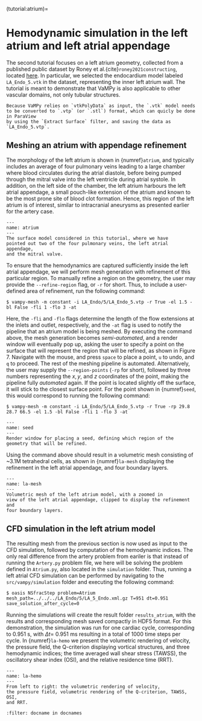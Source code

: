 (tutorial:atrium)=

# Hemodynamic simulation in the left atrium and left atrial appendage

The second tutorial focuses on a left atrium geometry, collected from a published public dataset by Roney et
al.{cite}`roney2021constructing`, located
[here](https://zenodo.org/record/3764917#.YyHwsuxByDV). In particular, we selected the endocardium model
labeled `LA_Endo_5.vtk` in the dataset, representing the inner left atrium wall. The tutorial is meant to demonstrate
that VaMPy is also applicable to other vascular domains, not only tubular structures.

```{attention} 
Because VaMPy relies on `vtkPolyData` as input, the `.vtk` model needs
to be converted to `.vtp` (or `.stl`) format, which can quicly be done in ParaView
by using the `Extract Surface` filter, and saving the data as
`LA_Endo_5.vtp`.
```

## Meshing an atrium with appendage refinement

The morphology of the left atrium is shown in {numref}`atrium`, and typically includes an average of four pulmonary
veins leading to a large chamber where blood circulates during the atrial diastole, before being pumped through the
mitral valve into the left ventricle during atrial systole. In addition, on the left side of the chamber, the left
atrium harbours the left atrial appendage, a small pouch-like extension of the atrium and known to be the most prone
site of blood clot formation. Hence, this region of the left atrium is of interest, similar to intracranial aneurysms as
presented earlier for the artery case.

```{figure} figures/la.png
---
name: atrium
---
The surface model considered in this tutorial, where we have
pointed out two of the four pulmonary veins, the left atrial appendage,
and the mitral valve.
```

To ensure that the hemodynamics are captured sufficiently inside the left atrial appendage, we will perform mesh
generation with refinement of this particular region. To manually refine a region on the geometry, the user may provide
the `--refine-region` flag, or
`-r` for short. Thus, to include a user-defined area of refinement, run the following command:

``` console
$ vampy-mesh -m constant -i LA_Endo/5/LA_Endo_5.vtp -r True -el 1.5 -bl False -fli 1 -flo 3 -at 
```

Here, the `-fli` and `-flo` flags determine the length of the flow extensions at the inlets and outlet, respectively,
and the `-at` flag is used to notify the pipeline that an atrium model is being meshed. By executing the command above,
the mesh generation becomes
*semi-automated*, and a render window will eventually pop up, asking the user to specify a point on the surface that
will represent the region that will be refined, as shown in Figure 7. Navigate with the mouse, and press `space` to
place a point, `u` to undo, and `q` to proceed. The rest of the meshing pipeline is automated. Alternatively, the user
may supply the `--region-points` (`-rp` for short), followed by three numbers representing the $x, y$, and $z$
coordinates of the point, making the pipeline fully
*automated* again. If the point is located slightly off the surface, it will stick to the closest surface point. For the
point shown in {numref}`seed`, this would correspond to running the following command:

``` console
$ vampy-mesh -m constant -i LA_Endo/5/LA_Endo_5.vtp -r True -rp 29.8 28.7 66.5 -el 1.5 -bl False -fli 1 -flo 3 -at 
```

```{figure} figures/la_vmtk.png
---
name: seed
---
Render window for placing a seed, defining which region of the geometry that will be refined.
```

Using the command above should result in a volumetric mesh consisting of \~3.1M tetrahedral cells, as shown in
{numref}`la-mesh` displaying the refinement in the left atrial appendage, and four boundary layers.

```{figure} figures/la_mesh.png
---
name: la-mesh
---
Volumetric mesh of the left atrium model, with a zoomed in
view of the left atrial appendage, clipped to display the refinement and
four boundary layers.
```

## CFD simulation in the left atrium model

The resulting mesh from the previous section is now used as input to the CFD simulation, followed by computation of the
hemodynamic indices. The only real difference from the artery problem from eariler is that instead of running
the `Artery.py` problem file, we here will be solving the problem defined in `Atrium.py`, also located in
the `simulation`
folder. Thus, running a left atrial CFD simulation can be performed by navigating to the `src/vampy/simulation` folder
and executing the following command:

``` console
$ oasis NSfracStep problem=Atrium mesh_path=../../../LA_Endo/5/LA_5_Endo.xml.gz T=951 dt=0.951 save_solution_after_cycle=0
```

Running the simulations will create the result folder `results_atrium`, with the results and corresponding mesh saved
compactly in HDF5 format. For this demonstration, the simulation was run for one cardiac cycle, corresponding to 0.951
s, with $\Delta t =$ 0.951 ms resulting in a total of 1000 time steps per cycle. In {numref}`la-hemo` we present the
volumetric rendering of velocity, the pressure field, the Q-criterion displaying vortical structures, and three
hemodynamic indices; the time averaged wall shear stress (TAWSS), the oscillatory shear index (OSI), and the relative
residence time (RRT).

```{figure} figures/atrium.png
---
name: la-hemo
---
From left to right: the volumetric rendering of velocity,
the pressure field, volumetric rendering of the Q-criterion, TAWSS, OSI,
and RRT.
```

```{bibliography}
:filter: docname in docnames
```